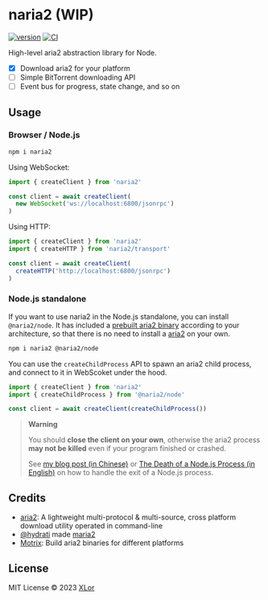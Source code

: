 # naria2 (WIP)

[![version](https://img.shields.io/npm/v/naria2?label=naria2)](https://www.npmjs.com/package/naria2)
[![CI](https://github.com/yjl9903/naria2/actions/workflows/ci.yml/badge.svg)](https://github.com/yjl9903/naria2/actions/workflows/ci.yml)

High-level aria2 abstraction library for Node.

+ [x] Download aria2 for your platform
+ [ ] Simple BitTorrent downloading API
+ [ ] Event bus for progress, state change, and so on

## Usage

### Browser / Node.js

```bash
npm i naria2
```

Using WebSocket:

```ts
import { createClient } from 'naria2'

const client = await createClient(
  new WebSocket('ws://localhost:6800/jsonrpc')
)
```

Using HTTP:

```ts
import { createClient } from 'naria2'
import { createHTTP } from 'naria2/transport'

const client = await createClient(
  createHTTP('http://localhost:6800/jsonrpc')
)
```

### Node.js standalone

If you want to use naria2 in the Node.js standalone, you can install `@naria2/node`. It has included a [prebuilt aria2 binary](https://github.com/agalwood/Motrix/tree/master/extra) according to your architecture, so that there is no need to install a [aria2](https://github.com/aria2/aria2) on your own.

```bash
npm i naria2 @naria2/node
```

You can use the `createChildProcess` API to spawn an aria2 child process, and connect to it in WebScoket under the hood.

```ts
import { createClient } from 'naria2'
import { createChildProcess } from '@naria2/node'

const client = await createClient(createChildProcess())
```

> **Warning**
>
> You should **close the client on your own**, otherwise the aria2 process **may not be killed** even if your program finished or crashed.
>
> See [my blog post (in Chinese)](https://blog.onekuma.cn/death-of-a-node-process) or [The Death of a Node.js Process (in English)](https://thomashunter.name/posts/2021-03-08-the-death-of-a-nodejs-process) on how to handle the exit of a Node.js process.

## Credits

+ [aria2](https://github.com/aria2/aria2): A lightweight multi-protocol & multi-source, cross platform download utility operated in command-line
+ [@hydrati](https://github.com/hydrati) made [maria2](https://github.com/hydrati/maria2)
+ [Motrix](https://github.com/agalwood/Motrix): Build aria2 binaries for different platforms

## License

MIT License © 2023 [XLor](https://github.com/yjl9903)
